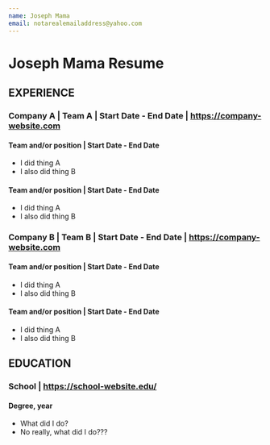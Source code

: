 ```yaml
---
name: Joseph Mama
email: notarealemailaddress@yahoo.com
---
```


# Joseph Mama Resume

## EXPERIENCE

### Company A | Team A | Start Date - End Date | <https://company-website.com>

#### Team and/or position | Start Date - End Date

-   I did thing A
-   I also did thing B

#### Team and/or position | Start Date - End Date

-   I did thing A
-   I also did thing B

### Company B | Team B | Start Date - End Date | <https://company-website.com>

#### Team and/or position | Start Date - End Date

-   I did thing A
-   I also did thing B

#### Team and/or position | Start Date - End Date

-   I did thing A
-   I also did thing B

## EDUCATION

### School | <https://school-website.edu/>

#### Degree, year

-   What did I do?
-   No really, what did I do???
